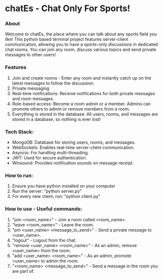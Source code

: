 # chatEs - Chat Only For Sports!

### About
Welcome to chatEs, the place where you can talk about any sports field you like!
This python based terminal project features server-client communication, allowing you to have a sports-only discussions in dedicated chat rooms.
You can join any room, discuss various topics and send private messages to other users!

### Features
1. Join and create rooms - Enter any room and instantly catch up on the latest messages to follow the discussion.
2. Private messaging
3. Real-time notifications: Receive notifications for both private messages and room messages.
4. Role-based access: Become a room admin or a member. Admins can promote others to admin or remove members from a room.
5. Everything is stored in the database: All users, rooms, and messages are stored in a database, so nothing is ever lost!

### Tech Stack: 
- MongoDB: Database for storing users, rooms, and messages.
- WebSockets: Enables real-time server-client communication.
- Asyncio: For handling multi-threading.
- JWT: Used for secure authentication.
- Winsound: Provides notification sounds on message receipt.

### How to run:
1. Ensure you have python installed on your computer
2. Run the server: "python server.py"
3. For every new client, run: "python client.py"

### How to use - Useful commands: 
1. "join <room_name>" - Join a room called <room_name>.
2. "leave <room_name>" - Leave the room.
3. "pm <user_name> <message_to_send>" - Send a private message to <user_name>.
4. "logout" - Logout from the chat.
5. "remove <user_name> <room_name>" - As an admin, remove <user_name> from the room.
6. "add <user_name> <room_name>" - As an admin, promote <user_name> to admin the room.
7. "<room_name> <message_to_send>" - Send a message in the room you are part of.


